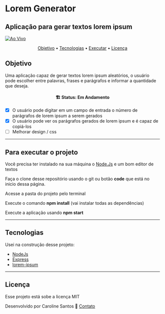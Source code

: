 
# Lorem Generator
## Aplicação para gerar textos lorem ipsum

[![Ao Vivo](https://img.shields.io/website-up-down-green-red/http/shields.io.svg)](https://generator-lorem.herokuapp.com/)

<p align="center">
 <a href="#objetivo">Objetivo</a> •
 <a href="#tecnologias">Tecnologias</a> • 
 <a href="#Para">Executar</a> • 
 <a href="#licença">Licença</a> 

</p>

## Objetivo
Uma aplicação capaz de gerar textos lorem ipsum aleatórios, o usuário pode escolher entre palavras, frases e parágrafos e informar a quantidade que deseja.

<h4 align="center"> 
	🏗  Status: Em Andamento 
</h4>

- [x] O usuário pode digitar em um campo de entrada o número de parágrafos de lorem ipsum a serem gerados
- [x] O usuário pode ver os parágrafos gerados de lorem ipsum e é capaz de copiá-los
- [ ] Melhorar design / css
___
## Para executar o projeto

Você precisa ter instalado na sua máquina o [Node.Js](https://nodejs.org/en/download/) e um bom editor de textos

Faça o clone desse repositório usando o git ou botão **code** que está no inicio dessa página.

Acesse a pasta do projeto pelo terminal

Execute o comando **npm install** (vai instalar todas as dependências)

Execute a aplicação usando **npm start**

___
## Tecnologias
Usei na construção desse projeto:

* [NodeJs](https://nodejs.org/en/download/)
* [Express](https://expressjs.com/pt-br/)
* [lorem-ipsum](https://www.npmjs.com/package/lorem-ipsum)

___
## Licença
Esse projeto está sobe a licença MIT

Desenvolvido por Caroline Santos 👋 [Contato](https://www.linkedin.com/in/carol-santos-alves/)

